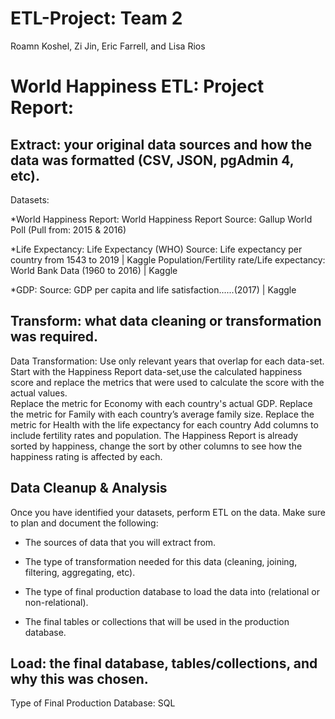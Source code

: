 # ETL-Project: Team 2
Roamn Koshel, Zi Jin, Eric Farrell, and Lisa Rios

# World Happiness ETL: Project Report:

## Extract: your original data sources and how the data was formatted (CSV, JSON, pgAdmin 4, etc).

Datasets: 

*World Happiness Report: World Happiness Report
Source: Gallup World Poll (Pull from: 2015 & 2016)

*Life Expectancy: Life Expectancy (WHO)
Source: Life expectancy per country from 1543 to 2019 | Kaggle
Population/Fertility rate/Life expectancy: World Bank Data (1960 to 2016) | Kaggle
                         
*GDP: Source: GDP per capita and life satisfaction......(2017) | Kaggle
 
## Transform: what data cleaning or transformation was required.
Data Transformation:
Use only relevant years that overlap for each data-set.
Start with the Happiness Report data-set,use the calculated happiness score and replace the metrics that were used to calculate the score with the actual values.  
Replace the metric for Economy with each country's actual GDP.
Replace the metric for Family with each country’s average family size.
Replace the metric for Health with the life expectancy for each country
Add columns to include fertility rates and population.
The Happiness Report is already sorted by happiness, change the sort by other columns to see how the happiness rating is affected by each.

## Data Cleanup & Analysis

Once you have identified your datasets, perform ETL on the data. Make sure to plan and document the following:

* The sources of data that you will extract from.

* The type of transformation needed for this data (cleaning, joining, filtering, aggregating, etc).

* The type of final production database to load the data into (relational or non-relational).

* The final tables or collections that will be used in the production database.

## Load: the final database, tables/collections, and why this was chosen.
Type of Final Production Database: SQL

